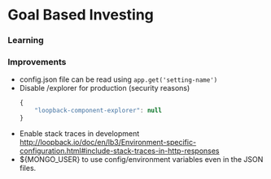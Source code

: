 # Goal Based Investing

### Learning

### Improvements

*   config.json file can be read using `app.get('setting-name')`
*   Disable /explorer for production (security reasons)
    ```javascript
    {
        "loopback-component-explorer": null
    }
    ```
*   Enable stack traces in development
    http://loopback.io/doc/en/lb3/Environment-specific-configuration.html#include-stack-traces-in-http-responses
*   ${MONGO_USER} to use config/environment variables even in the JSON files.



